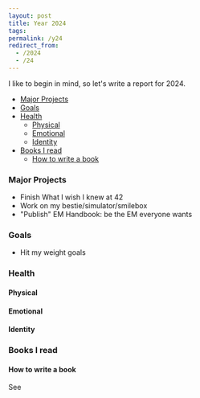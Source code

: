 ```yaml
---
layout: post
title: Year 2024
tags:
permalink: /y24
redirect_from:
  - /2024
  - /24
---
```


I like to begin in mind, so let's write a report for 2024.

<!-- prettier-ignore-start -->
<!-- vim-markdown-toc GFM -->

- [Major Projects](#major-projects)
- [Goals](#goals)
- [Health](#health)
    - [Physical](#physical)
    - [Emotional](#emotional)
    - [Identity](#identity)
- [Books I read](#books-i-read)
    - [How to write a book](#how-to-write-a-book)

<!-- vim-markdown-toc -->
<!-- prettier-ignore-end -->

### Major Projects

- Finish What I wish I knew at 42
- Work on my bestie/simulator/smilebox
- "Publish" EM Handbook: be the EM everyone wants

### Goals

- Hit my weight goals

### Health

#### Physical

#### Emotional

#### Identity

### Books I read

#### How to write a book

See
